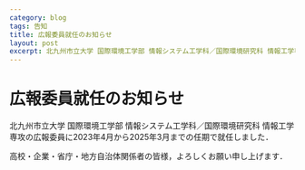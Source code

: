 ```yaml
---
category: blog
tags: 告知
title: 広報委員就任のお知らせ
layout: post
excerpt: 北九州市立大学 国際環境工学部 情報システム工学科／国際環境研究科 情報工学専攻の広報委員に2023年4月から2025年3月までの任期で就任しました．
---
```

# 広報委員就任のお知らせ

北九州市立大学 国際環境工学部 情報システム工学科／国際環境研究科 情報工学専攻の広報委員に2023年4月から2025年3月までの任期で就任しました．

高校・企業・省庁・地方自治体関係者の皆様，よろしくお願い申し上げます．